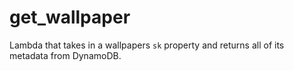 # get_wallpaper


Lambda that takes in a wallpapers `sk` property and returns all of its metadata from DynamoDB.